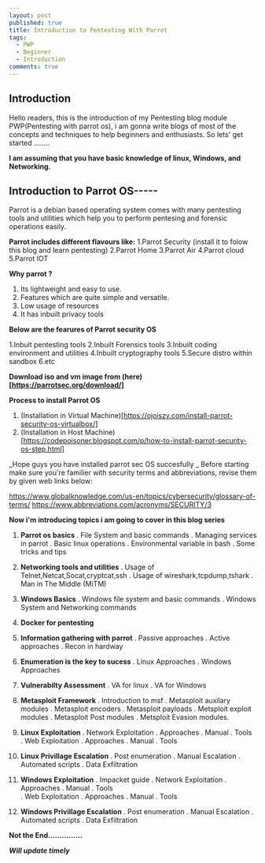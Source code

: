 ```yaml
---
layout: post
published: true
title: Introduction to Pentesting With Parrot
tags:
  - PWP
  - Beginner
  - Introduction
comments: true
---
```

## Introduction
Hello readers, this is the introduction of my Pentesting blog module PWP(Pentesting with parrot os), i am gonna write blogs of most of the concepts and techniques to help beginners and enthusiasts.
So lets' get started ........

**I am assuming that you have basic knowledge of linux, Windows, and Networking.**

## Introduction to Parrot OS-----

Parrot is a debian based operating system comes with many pentesting tools and utilities which help you to perform pentesing and forensic operations easily.

**Parrot includes different flavours like:**
 1.Parrot Security (install it to folow this blog and learn pentesting) 
 2.Parrot Home
 3.Parrot Air
 4.Parrot cloud
 5.Parrot IOT
 
**Why parrot ?**
 
 1. Its lightweight and easy to use.
 2. Features which are quite simple and versatile.
 3. Low usage of resources
 4. It has inbuilt privacy tools
 
 **Below are the fearures of Parrot security OS**
 
 1.Inbuit pentesting tools
 2.Inbuilt Forensics tools
 3.Inbuilt coding environment and utilities
 4.Inbuilt cryptography tools
 5.Secure distro within sandbox
 6.etc
 
**Download iso and vm image from (here)[https://parrotsec.org/download/]**
 
**Process to install Parrot OS**

1. (Installation in Virtual Machine)[https://ojoiszy.com/install-parrot-security-os-virtualbox/]
2. (Installation in Host Machine)[https://codepoisoner.blogspot.com/p/how-to-install-parrot-security-os-step.html]

_Hope guys you have installed parrot sec OS succesfully
_
Before starting make sure you're familier with security terms and abbreviations, revise them by given web links below:

 https://www.globalknowledge.com/us-en/topics/cybersecurity/glossary-of-terms/
 https://www.abbreviations.com/acronyms/SECURITY/3


**Now i'm introducing topics i am going to cover in this blog series**

1.  **Parrot os basics**
    . File System and basic commands
    . Managing services in parrot
    . Basic linux operations
    . Environmental variable in bash
    . Some tricks and tips
    
2.  **Networking tools and utilities**
    . Usage of Telnet,Netcat,Socat,cryptcat,ssh
    . Usage of wireshark,tcpdump,tshark
    . Man in The Middle (MiTM)
    
3.  **Windows Basics**
    . Windows file system and basic commands
    . Windows System and Networking commands
    
4.  **Docker for pentesting**

5.  **Information gathering with parrot**
    . Passive approaches
    . Active approaches
    . Recon in hardway
    
6.  **Enumeration is the key to sucess**
    . Linux Approaches
    . Windows Approaches 
    
6.  **Vulnerabilty Assessment**
    . VA for linux
    . VA for Windows
    
7.  **Metasploit Framework**
    . Introduction to msf
    . Metasploit auxilary modules
    . Metasploit encoders
    . Metasploit payloads
    . Metsploit exploit modules
    . Metasploit Post modules
    . Metsploit Evasion modules.
    
7.  **Linux Exploitation**
    . Network Exploitation
        . Approaches
        . Manual
        . Tools    
    . Web Exploitation
        . Approaches
        . Manual
        . Tools
        
8.  **Linux Privillage Escalation**
    . Post enumeration
    . Manual Escalation
    . Automated scripts
    . Data Exfiltration
    
9. **Windows Exploitation**
    . Impacket guide 
    . Network Exploitation
        . Approaches
        . Manual
        . Tools  
     . Web Exploitation
        . Approaches
        . Manual
        . Tools
        
10. **Windows Privillage Escalation**
    . Post enumeration
    . Manual Escalation
    . Automated scripts
    . Data Exfiltration


**Not the End...............**

_**Will update timely**_


    
    
    
    
      
 
 
 
 
 
 
 
 
 
 
 
 
 
 
 
 
 
 
 
 
 
 
  
 
  
